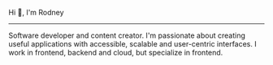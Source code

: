Hi 👋, I'm Rodney
_______________________________________
Software developer and content creator. 
I'm passionate about creating useful applications with accessible, scalable and user-centric interfaces. 
I work in frontend, backend and cloud, but specialize in frontend.
